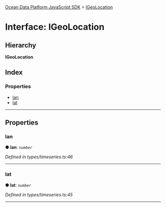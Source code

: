 [Ocean Data Platform JavaScript SDK](../README.md) > [IGeoLocation](../interfaces/igeolocation.md)

# Interface: IGeoLocation

## Hierarchy

**IGeoLocation**

## Index

### Properties

* [lan](igeolocation.md#lan)
* [lat](igeolocation.md#lat)

---

## Properties

<a id="lan"></a>

###  lan

**● lan**: *`number`*

*Defined in types/timeseries.ts:46*

___
<a id="lat"></a>

###  lat

**● lat**: *`number`*

*Defined in types/timeseries.ts:45*

___

